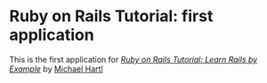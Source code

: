 # Ruby on Rails Tutorial: first application

This is the first application for 
[*Ruby on Rails Tutorial: Learn Rails by Example*](http://railstutorial.org)
by [Michael Hartl](http://michaelhartl.com/)
